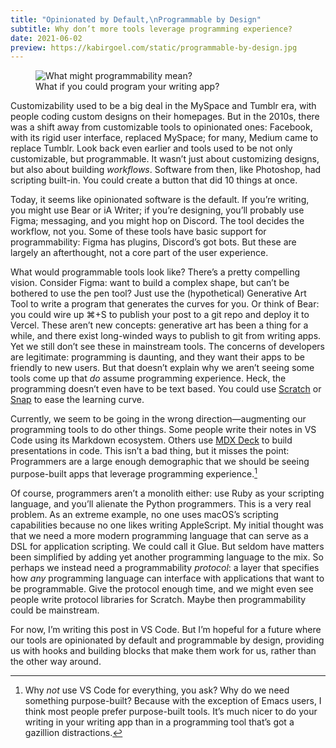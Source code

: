 ```yaml
---
title: "Opinionated by Default,\nProgrammable by Design"
subtitle: Why don’t more tools leverage programming experience?
date: 2021-06-02
preview: https://kabirgoel.com/static/programmable-by-design.jpg
---
```


<figure>
  <img src="/static/programmable-by-design.jpg" alt="What might programmability mean?" />
  <figcaption>What if you could program your writing app?</figcaption>
</figure>

Customizability used to be a big deal in the MySpace and Tumblr era, with people coding custom designs on their homepages. But in the 2010s, there was a shift away from customizable tools to opinionated ones: Facebook, with its rigid user interface, replaced MySpace; for many, Medium came to replace Tumblr. Look back even earlier and tools used to be not only customizable, but programmable. It wasn’t just about customizing designs, but also about building _workflows_. Software from then, like Photoshop, had scripting built-in. You could create a button that did 10 things at once.

Today, it seems like opinionated software is the default. If you’re writing, you might use Bear or iA Writer; if you’re designing, you’ll probably use Figma; messaging, and you might hop on Discord. The tool decides the workflow, not you. Some of these tools have basic support for programmability: Figma has plugins, Discord’s got bots. But these are largely an afterthought, not a core part of the user experience.

What would programmable tools look like? There’s a pretty compelling vision. Consider Figma: want to build a complex shape, but can’t be bothered to use the pen tool? Just use the (hypothetical) Generative Art Tool to write a program that generates the curves for you. Or think of Bear: you could wire up ⌘+S to publish your post to a git repo and deploy it to Vercel. These aren’t new concepts: generative art has been a thing for a while, and there exist long-winded ways to publish to git from writing apps. Yet we still don’t see these in mainstream tools. The concerns of developers are legitimate: programming is daunting, and they want their apps to be friendly to new users. But that doesn’t explain why we aren’t seeing some tools come up that _do_ assume programming experience. Heck, the programming doesn’t even have to be text based. You could use [Scratch](https://scratch.mit.edu) or [Snap](https://snap.berkeley.edu/) to ease the learning curve.

Currently, we seem to be going in the wrong direction—augmenting our programming tools to do other things. Some people write their notes in VS Code using its Markdown ecosystem. Others use [MDX Deck](https://github.com/jxnblk/mdx-deck) to build presentations in code. This isn’t a bad thing, but it misses the point: Programmers are a large enough demographic that we should be seeing purpose-built apps that leverage programming experience.[^1]

Of course, programmers aren’t a monolith either: use Ruby as your scripting language, and you’ll alienate the Python programmers. This is a very real problem. As an extreme example, no one uses macOS’s scripting capabilities because no one likes writing AppleScript. My initial thought was that we need a more modern programming language that can serve as a DSL for application scripting. We could call it Glue. But seldom have matters been simplified by adding yet another programming language to the mix. So perhaps we instead need a programmability _protocol_: a layer that specifies how _any_ programming language can interface with applications that want to be programmable. Give the protocol enough time, and we might even see people write protocol libraries for Scratch. Maybe then programmability could be mainstream.

For now, I’m writing this post in VS Code. But I’m hopeful for a future where our tools are opinionated by default and programmable by design, providing us with hooks and building blocks that make them work for us, rather than the other way around.

[^1]: Why _not_ use VS Code for everything, you ask? Why do we need something purpose-built? Because with the exception of Emacs users, I think most people prefer purpose-built tools. It’s much nicer to do your writing in your writing app than in a programming tool that’s got a gazillion distractions.
